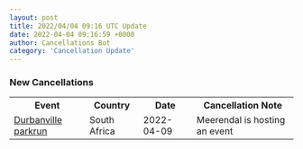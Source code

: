 ```yaml
---
layout: post
title: 2022/04/04 09:16 UTC Update
date: 2022-04-04 09:16:59 +0000
author: Cancellations Bot
category: 'Cancellation Update'
---
```


<h3>New Cancellations</h3>
<div class='hscrollable'>
<table style='width: 100%'>
    <tr>
        <th>Event</th>
        <th>Country</th>
        <th>Date</th>
        <th>Cancellation Note</th>
    </tr>
    <tr>
        <td><a href="https://www.parkrun.co.za/durbanville">Durbanville parkrun</a></td>
        <td>South Africa</td>
        <td>2022-04-09</td>
        <td>Meerendal is hosting an event</td>
    </tr>
</table>
</div>
